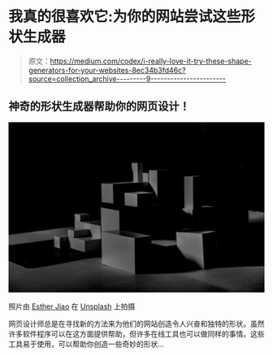 # 我真的很喜欢它:为你的网站尝试这些形状生成器

> 原文：<https://medium.com/codex/i-really-love-it-try-these-shape-generators-for-your-websites-8ec34b3fd46c?source=collection_archive---------9----------------------->

## 神奇的形状生成器帮助你的网页设计！

![](img/0345feae8fb29f09090f83d778f78b4a.png)

照片由 [Esther Jiao](https://unsplash.com/@estherrj?utm_source=medium&utm_medium=referral) 在 [Unsplash](https://unsplash.com?utm_source=medium&utm_medium=referral) 上拍摄

网页设计师总是在寻找新的方法来为他们的网站创造令人兴奋和独特的形状。虽然许多软件程序可以在这方面提供帮助，但许多在线工具也可以做同样的事情。这些工具易于使用，可以帮助你创造一些奇妙的形状…